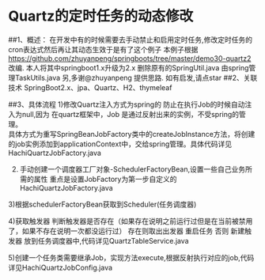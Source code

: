 Quartz的定时任务的动态修改
=========================
##1、概述：
在开发中有的时候需要去手动禁止和启用定时任务,修改定时任务的cron表达式然后再让其动态生效于是有了这个例子
本例子根据 https://github.com/zhuyanpeng/springboots/tree/master/demo30-quartz2 改编.
本人将其中springboot1.x升级为2.x 删除原有的SpringUtil.java 由spring管理TaskUtils.java
另,多谢@zhuyanpeng 提供思路. 如有启发,请点star
##2、关联技术
SpringBoot2.x、jpa、Quartz、H2、thymeleaf

##3、具体流程
1)修改Quartz注入方式为spring的 防止在执行Job的时候自动注入为null,因为 在quartz框架中，Job 是通过反射出来的实例，不受spring的管理。</br>
具体方式为重写SpringBeanJobFactory类中的createJobInstance方法，将创建的job实例添加到applicationContext中，交给spring管理。具体代码详见 HachiQuartzJobFactory.java

2) 手动创建一个调度器工厂对象-SchedulerFactoryBean,设置一些自己业务所需的属性 重点是设置JobFactory为第一步自定义的HachiQuartzJobFactory.java

3)根据schedulerFactoryBean获取到Scheduler(任务调度器)

4)获取触发器 判断触发器是否存在（如果存在说明之前运行过但是在当前被禁用了，如果不存在说明一次都没运行过） 存在则取出出发器 重启任务 否则 新建触发器 放到任务调度器中,代码详见QuartzTableService.java

5)创建一个任务类需要继承Job，实现方法execute,根据反射执行对应的job,代码详见HachiQuartzJobConfig.java